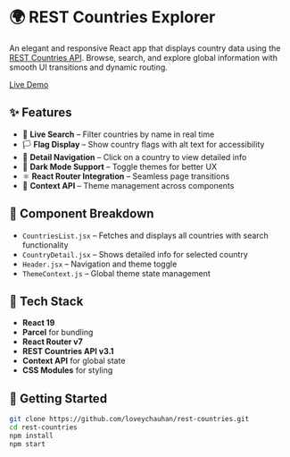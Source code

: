 # 🌍 REST Countries Explorer

An elegant and responsive React app that displays country data using the [REST Countries API](https://restcountries.com/). Browse, search, and explore global information with smooth UI transitions and dynamic routing.



<a href="/restcountriesite.netlify.app">Live Demo</a>

## ✨ Features

- 🔎 **Live Search** – Filter countries by name in real time  
- 🏳️ **Flag Display** – Show country flags with alt text for accessibility  
- 📍 **Detail Navigation** – Click on a country to view detailed info  
- 🌙 **Dark Mode Support** – Toggle themes for better UX  
- ⚛️ **React Router Integration** – Seamless page transitions  
- 🧠 **Context API** – Theme management across components

## 🧩 Component Breakdown

- `CountriesList.jsx` – Fetches and displays all countries with search functionality  
- `CountryDetail.jsx` – Shows detailed info for selected country  
- `Header.jsx` – Navigation and theme toggle  
- `ThemeContext.js` – Global theme state management

## 🔧 Tech Stack

- **React 19**  
- **Parcel** for bundling  
- **React Router v7**  
- **REST Countries API v3.1**  
- **Context API** for global state  
- **CSS Modules** for styling

## 🚀 Getting Started

```bash
git clone https://github.com/loveychauhan/rest-countries.git
cd rest-countries
npm install
npm start
